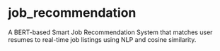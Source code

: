 # job_recommendation
A BERT-based Smart Job Recommendation System that matches user resumes to real-time job listings using NLP and cosine similarity.
